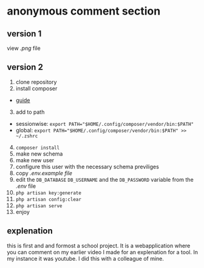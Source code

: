 # anonymous comment section

## version 1

view *.png* file

## version 2

1. clone repository
2. install composer
* [guide](https://getcomposer.org/download/)
3. add to path
* sessionwise: `export PATH="$HOME/.config/composer/vendor/bin:$PATH"`
* global: `export PATH="$HOME/.config/composer/vendor/bin:$PATH" >> ~/.zshrc`
4. `composer install`
5. make new schema
6. make new user
7. configure this user with the necessary schema previliges
8. copy *.env.example file*
9. edit the `DB_DATABASE` `DB_USERNAME` and the `DB_PASSWORD` variable from the *.env* file
10. `php artisan key:generate`
11. `php artisan config:clear`
10. `php artisan serve`
11. enjoy

## explenation

this is first and and formost a school project. It is a webapplication where you can comment on my earlier video I made for an explenation for a tool. In my instance it was youtube. I did this with a colleague of mine.